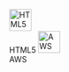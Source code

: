 




<div data-iframe-width="150" data-iframe-height="270" data-share-badge-id="fd2711b5-cd7a-40ce-b48a-8c14cd8d36d4" data-share-badge-host="https://www.credly.com"></div><script type="text/javascript" async src="//cdn.credly.com/assets/utilities/embed.js"></script>




</td>
<td align="center" width="96">
<img src="https://skillicons.dev/icons?i=html" width="40" height="40" alt="HTML5" />
      <br>HTML5
</td>
<td align="center" width="96">
<img src="https://www.credly.com/badges/fd2711b5-cd7a-40ce-b48a-8c14cd8d36d4/public_url" width="40" height="40" alt="AWS" />
      <br>AWS








